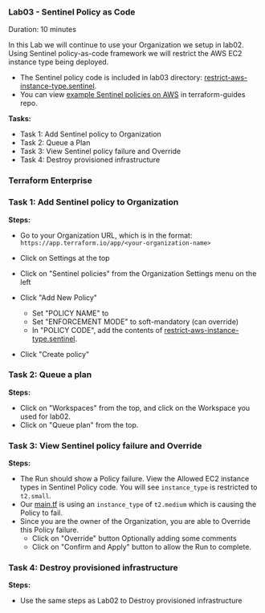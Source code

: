 ### Lab03 - Sentinel Policy as Code

Duration: 10 minutes

In this Lab we will continue to use your Organization we setup in lab02. Using Sentinel policy-as-code framework we will restrict the AWS EC2 instance type being deployed.
- The Sentinel policy code is included in lab03 directory: [restrict-aws-instance-type.sentinel](restrict-aws-instance-type.sentinel).
- You can view [example Sentinel policies on AWS](https://github.com/hashicorp/terraform-guides/tree/master/governance/aws) in terraform-guides repo.

**Tasks:**
- Task 1: Add Sentinel policy to Organization
- Task 2: Queue a Plan
- Task 3: View Sentinel policy failure and Override
- Task 4: Destroy provisioned infrastructure

### Terraform Enterprise

### Task 1: Add Sentinel policy to Organization

**Steps:**
- Go to your Organization URL, which is in the format: `https://app.terraform.io/app/<your-organization-name>`
- Click on Settings at the top
- Click on "Sentinel policies" from the Organization Settings menu on the left
- Click "Add New Policy"
  - Set "POLICY NAME" to
  - Set "ENFORCEMENT MODE" to soft-mandatory (can override)
  - In "POLICY CODE", add the contents of [restrict-aws-instance-type.sentinel](restrict-aws-instance-type.sentinel).

- Click "Create policy"

### Task 2: Queue a plan

**Steps:**
- Click on "Workspaces" from the top, and click on the Workspace you used for lab02.
- Click on "Queue plan" from the top.

### Task 3: View Sentinel policy failure and Override

**Steps:**
- The Run should show a Policy failure. View the Allowed EC2 instance types in Sentinel Policy code. You will see `instance_type` is restricted to `t2.small`.
- Our [main.tf](../lab02/server/main.tf) is using an `instance_type` of `t2.medium` which is causing the Policy to fail.
- Since you are the owner of the Organization, you are able to Override this Policy failure.
  - Click on "Override" button Optionally adding some comments
  - Click on "Confirm and Apply" button to allow the Run to complete.

### Task 4: Destroy provisioned infrastructure
**Steps:**
- Use the same steps as Lab02 to Destroy provisioned infrastructure

